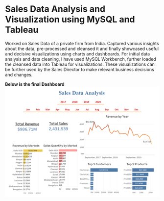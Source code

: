 # Sales Data Analysis and Visualization using MySQL and Tableau
 Worked on Sales Data of a private firm from India. Captured various insights about the data, pre-processed and cleansed it and finally showcased useful and decisive visualizations using charts and dashboards. For initial data analysis and data cleaning, I have used MySQL Workbench, further loaded the cleansed data into Tableau for visualizations. These visualizations can be further used by the Sales Director to make relevant business decisions and changes.


**Below is the final Dashboard**
<kbd> <img src="https://github.com/desaikun1996/Sales-Data-Analysis-and-Visualization-using-MySQL-and-Tableau/blob/main/FinalDashboard.png" /> </kbd>
